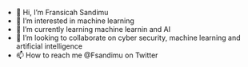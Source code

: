 - 👋 Hi, I’m Fransicah Sandimu
- 👀 I’m interested in machine learning 
- 🌱 I’m currently learning machine learnin and AI 
- 💞️ I’m looking to collaborate on cyber security, machine learning and artificial intelligence
- 📫 How to reach me @Fsandimu on Twitter 

<!---
FSandimu/FSandimu is a ✨ special ✨ repository because its `README.md` (this file) appears on your GitHub profile.
You can click the Preview link to take a look at your changes.
--->

